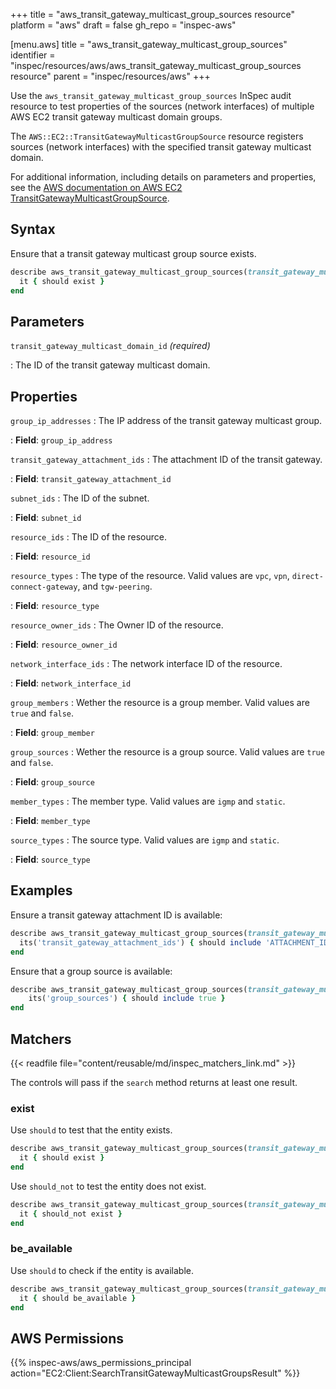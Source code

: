 +++
title = "aws_transit_gateway_multicast_group_sources resource"
platform = "aws"
draft = false
gh_repo = "inspec-aws"

[menu.aws]
title = "aws_transit_gateway_multicast_group_sources"
identifier = "inspec/resources/aws/aws_transit_gateway_multicast_group_sources resource"
parent = "inspec/resources/aws"
+++

Use the `aws_transit_gateway_multicast_group_sources` InSpec audit resource to test properties of the sources (network interfaces) of multiple AWS EC2 transit gateway multicast domain groups.

The `AWS::EC2::TransitGatewayMulticastGroupSource` resource registers sources (network interfaces) with the specified transit gateway multicast domain.

For additional information, including details on parameters and properties, see the [AWS documentation on AWS EC2 TransitGatewayMulticastGroupSource](https://docs.aws.amazon.com/AWSCloudFormation/latest/UserGuide/aws-resource-ec2-transitgatewaymulticastgroupsource.html).

## Syntax

Ensure that a transit gateway multicast group source exists.

```ruby
describe aws_transit_gateway_multicast_group_sources(transit_gateway_multicast_domain_id: "TRANSIT_GATEWAY_MULTICAST_DOMAIN_ID") do
  it { should exist }
end
```

## Parameters

`transit_gateway_multicast_domain_id` _(required)_

: The ID of the transit gateway multicast domain.

## Properties

`group_ip_addresses`
: The IP address of the transit gateway multicast group.

: **Field**: `group_ip_address`

`transit_gateway_attachment_ids`
: The attachment ID of the transit gateway.

: **Field**: `transit_gateway_attachment_id`

`subnet_ids`
: The ID of the subnet.

: **Field**: `subnet_id`

`resource_ids`
: The ID of the resource.

: **Field**: `resource_id`

`resource_types`
: The type of the resource. Valid values are `vpc`, `vpn`, `direct-connect-gateway`, and `tgw-peering`.

: **Field**: `resource_type`

`resource_owner_ids`
: The Owner ID of the resource.

: **Field**: `resource_owner_id`

`network_interface_ids`
: The network interface ID of the resource.

: **Field**: `network_interface_id`

`group_members`
: Wether the resource is a group member. Valid values are `true` and `false`.

: **Field**: `group_member`

`group_sources`
: Wether the resource is a group source. Valid values are `true` and `false`.

: **Field**: `group_source`

`member_types`
: The member type. Valid values are `igmp` and `static`.

: **Field**: `member_type`

`source_types`
: The source type. Valid values are `igmp` and `static`.

: **Field**: `source_type`

## Examples

Ensure a transit gateway attachment ID is available:

```ruby
describe aws_transit_gateway_multicast_group_sources(transit_gateway_multicast_domain_id: "TRANSIT_GATEWAY_MULTICAST_DOMAIN_ID") do
  its('transit_gateway_attachment_ids') { should include 'ATTACHMENT_ID' }
end
```

Ensure that a group source is available:

```ruby
describe aws_transit_gateway_multicast_group_sources(transit_gateway_multicast_domain_id: "TRANSIT_GATEWAY_MULTICAST_DOMAIN_ID") do
    its('group_sources') { should include true }
end
```

## Matchers

{{< readfile file="content/reusable/md/inspec_matchers_link.md" >}}

The controls will pass if the `search` method returns at least one result.

### exist

Use `should` to test that the entity exists.

```ruby
describe aws_transit_gateway_multicast_group_sources(transit_gateway_multicast_domain_id: "TRANSIT_GATEWAY_MULTICAST_DOMAIN_ID") do
  it { should exist }
end
```

Use `should_not` to test the entity does not exist.

```ruby
describe aws_transit_gateway_multicast_group_sources(transit_gateway_multicast_domain_id: "TRANSIT_GATEWAY_MULTICAST_DOMAIN_ID") do
  it { should_not exist }
end
```

### be_available

Use `should` to check if the entity is available.

```ruby
describe aws_transit_gateway_multicast_group_sources(transit_gateway_multicast_domain_id: "TRANSIT_GATEWAY_MULTICAST_DOMAIN_ID") do
  it { should be_available }
end
```

## AWS Permissions

{{% inspec-aws/aws_permissions_principal action="EC2:Client:SearchTransitGatewayMulticastGroupsResult" %}}
